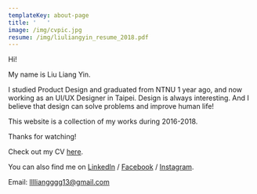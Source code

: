 ```yaml
---
templateKey: about-page
title: '   '
image: /img/cvpic.jpg
resume: /img/liuliangyin_resume_2018.pdf
---
```

Hi! 

My name is Liu Liang Yin.

I studied Product Design and graduated from NTNU 1 year ago, and now working as an UI/UX  Designer in Taipei. Design is always interesting. And I believe that design can solve problems and improve human life! 

This website is a collection of my works during 2016-2018.

Thanks for watching!

Check out my CV [here](https://liuliangyin.com/img/liuliangyin_resume_2018.pdf).

You can also find me on [LinkedIn](linkedin.com/in/liuliangyin)  / [Facebook](https://www.facebook.com/LIULIANGYIN)  / [Instagram](https://www.instagram.com/liang_yin_liu/).

Email: lllliangggg13@gmail.com
